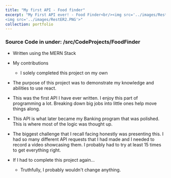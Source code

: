 ```yaml
---
title: "My first API - Food finder"
excerpt: "My First API ever! - Food Finder<br/><img src='../images/RestER.PNG'>
<img src='../images/RestER2.PNG'>"
collection: portfolio
---
```

### Source Code in under: /src/CodeProjects/FoodFinder
- Written using the MERN Stack
-  My contributions 
    - I solely completed this project on my own
- The purpose of this project was to demonstrate my knowledge and abilities to use react.
- This was the first API I have ever written. I enjoy this part of programming a lot. Breaking down big jobs into little ones help move things along. 
- This API is what later became my Banking program that was polished. This is where most of the logic was thought up.  

- The biggest challenge that I recall facing honestly was presenting this. I had so many different API requests that I had made and I needed to record a video showcasing them. I probably had to try at least 15 times to get everything right. 
- If I had to complete this project again...
    - Truthfully, I probably wouldn't change anything. 
